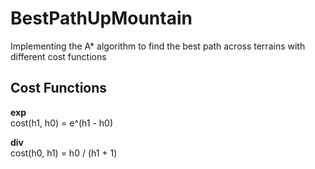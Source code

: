 # BestPathUpMountain
Implementing the A* algorithm to find the best path across terrains with different cost functions

## Cost Functions

**exp** \
cost(h1, h0) = e^(h1 - h0)

**div** \
cost(h0, h1) = h0 / (h1 + 1)

